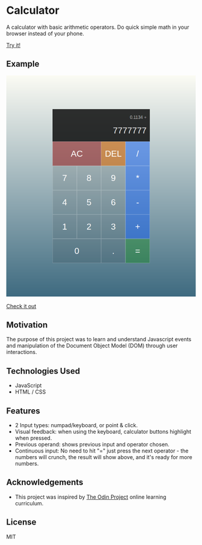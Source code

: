 # Calculator

A calculator with basic arithmetic operators.
Do quick simple math in your browser instead of your phone.

[Try it!](https://jmilll.github.io/calculator/)


## Example

![Calculator example](assets/demo.png)

[Check it out](https://jmilll.github.io/calculator/)

## Motivation

The purpose of this project was to learn and understand Javascript events and manipulation of the Document Object Model (DOM) through user interactions.

## Technologies Used

* JavaScript
* HTML / CSS

## Features

* 2 Input types: numpad/keyboard, or point & click.
* Visual feedback: when using the keyboard, calculator buttons highlight when pressed.
* Previous operand: shows previous input and operator chosen.
* Continuous input: No need to hit "=" just press the next operator - the numbers will crunch, the result will show above, and it's ready for more numbers.

## Acknowledgements

* This project was inspired by [The Odin Project](https://www.theodinproject.com/home) online learning curriculum.

## License

MIT